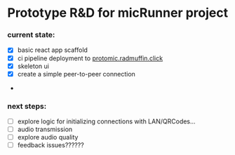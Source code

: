 # Prototype R&D for micRunner project

### current state:
- [x] basic react app scaffold
- [x] ci pipeline deployment to [protomic.radmuffin.click](https://protomic.radmuffin.click)
- [x] skeleton ui
- [x] create a simple peer-to-peer connection
- 

### next steps:
- [ ] explore logic for initializing connections with LAN/QRCodes...
- [ ] audio transmission
- [ ] explore audio quality
- [ ] feedback issues??????
